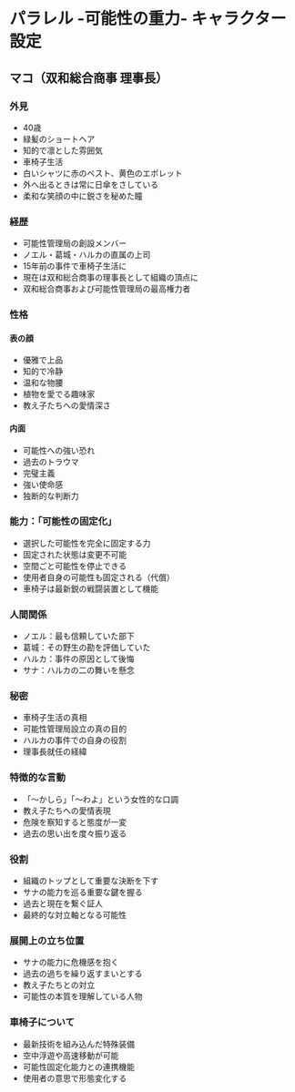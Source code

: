 # パラレル -可能性の重力- キャラクター設定

## マコ（双和総合商事 理事長）

### 外見
- 40歳
- 緑髪のショートヘア
- 知的で凛とした雰囲気
- 車椅子生活
- 白いシャツに赤のベスト、黄色のエポレット
- 外へ出るときは常に日傘をさしている
- 柔和な笑顔の中に鋭さを秘めた瞳

### 経歴
- 可能性管理局の創設メンバー
- ノエル・葛城・ハルカの直属の上司
- 15年前の事件で車椅子生活に
- 現在は双和総合商事の理事長として組織の頂点に
- 双和総合商事および可能性管理局の最高権力者

### 性格
#### 表の顔
- 優雅で上品
- 知的で冷静
- 温和な物腰
- 植物を愛でる趣味家
- 教え子たちへの愛情深さ

#### 内面
- 可能性への強い恐れ
- 過去のトラウマ
- 完璧主義
- 強い使命感
- 独断的な判断力

### 能力：「可能性の固定化」
- 選択した可能性を完全に固定する力
- 固定された状態は変更不可能
- 空間ごと可能性を停止できる
- 使用者自身の可能性も固定される（代償）
- 車椅子は最新鋭の戦闘装置として機能

### 人間関係
- ノエル：最も信頼していた部下
- 葛城：その野生の勘を評価していた
- ハルカ：事件の原因として後悔
- サナ：ハルカの二の舞いを懸念

### 秘密
- 車椅子生活の真相
- 可能性管理局設立の真の目的
- ハルカの事件での自身の役割
- 理事長就任の経緯

### 特徴的な言動
- 「〜かしら」「〜わよ」という女性的な口調
- 教え子たちへの愛情表現
- 危険を察知すると態度が一変
- 過去の思い出を度々振り返る

### 役割
- 組織のトップとして重要な決断を下す
- サナの能力を巡る重要な鍵を握る
- 過去と現在を繋ぐ証人
- 最終的な対立軸となる可能性

### 展開上の立ち位置
- サナの能力に危機感を抱く
- 過去の過ちを繰り返すまいとする
- 教え子たちとの対立
- 可能性の本質を理解している人物

### 車椅子について
- 最新技術を組み込んだ特殊装備
- 空中浮遊や高速移動が可能
- 可能性固定化能力との連携機能
- 使用者の意思で形態変化する